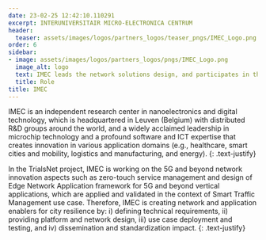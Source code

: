 ```yaml
---
date: 23-02-25 12:42:10.110291
excerpt: INTERUNIVERSITAIR MICRO-ELECTRONICA CENTRUM
header:
  teaser: assets/images/logos/partners_logos/teaser_pngs/IMEC_Logo.png
order: 6
sidebar:
- image: assets/images/logos/partners_logos/pngs/IMEC_Logo.png
  image_alt: logo
  text: IMEC leads the network solutions design, and participates in the use case deployment and testing, as well as in the project dissemination and standardization.
  title: Role
title: IMEC
---
```

IMEC is an independent research center in nanoelectronics and digital technology, which is headquartered in Leuven (Belgium) with distributed R&D groups around the world, and a widely acclaimed leadership in microchip technology and a profound software and ICT expertise that creates innovation in various application domains (e.g., healthcare, smart cities and mobility, logistics and manufacturing, and energy).
{: .text-justify}

In the TrialsNet project, IMEC is working on the 5G and beyond network innovation aspects such as zero-touch service management and design of Edge Network Application framework for 5G and beyond vertical applications, which are applied and validated in the context of Smart Traffic Management use case. Therefore, IMEC is creating network and application enablers for city resilience by: i) defining technical requirements, ii) providing platform and network design, iii) use case deployment and testing, and iv) dissemination and standardization impact.
{: .text-justify}
